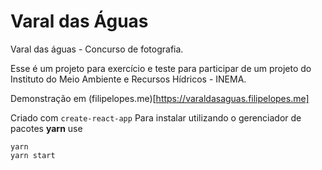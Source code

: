 # Varal das Águas
Varal das águas - Concurso de fotografia. 

Esse é um projeto para exercício e teste para participar de um projeto do Instituto do Meio Ambiente e Recursos Hídricos - INEMA.

Demonstração em (filipelopes.me)[https://varaldasaguas.filipelopes.me]

Criado com `create-react-app`
Para instalar utilizando o gerenciador de pacotes **yarn** use 
```
yarn
yarn start
```
